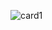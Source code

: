 ![card1](https://user-images.githubusercontent.com/46935131/216392272-0ac11f1e-5d83-4eaf-bd0b-bfe0ffc28a6d.jpg)
